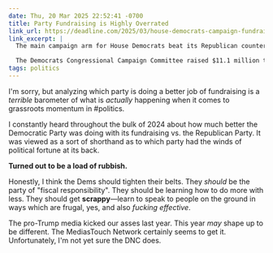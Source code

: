 ```yaml
---
date: Thu, 20 Mar 2025 22:52:41 -0700
title: Party Fundraising is Highly Overrated
link_url: https://deadline.com/2025/03/house-democrats-campaign-fundraising-1236346159/
link_excerpt: |
  The main campaign arm for House Democrats beat its Republican counterpart in fundraising in February, a bright spot for Democratic Leader Hakeem Jeffries following intra-party discord over the recent government funding fight.

  The Democrats Congressional Campaign Committee raised $11.1 million to $9.2 million for the National Republican Congressional Committee, according to reports filed Thursday with the Federal Election Commission.
tags: politics
---
```


I'm sorry, but analyzing which party is doing a better job of fundraising is a _terrible_ barometer of what is _actually_ happening when it comes to grassroots momentum in #politics.

I constantly heard throughout the bulk of 2024 about how much better the Democratic Party was doing with its fundraising vs. the Republican Party. It was viewed as a sort of shorthand as to which party had the winds of political fortune at its back.

**Turned out to be a load of rubbish.**

Honestly, I think the Dems should tighten their belts. They _should_ be the party of "fiscal responsibility". They should be learning how to do more with less. They should get **scrappy**—learn to speak to people on the ground in ways which are frugal, yes, and also _fucking effective_.

The pro-Trump media kicked our asses last year. This year _may_ shape up to be different. The MediasTouch Network certainly seems to get it. Unfortunately, I'm not yet sure the DNC does.
